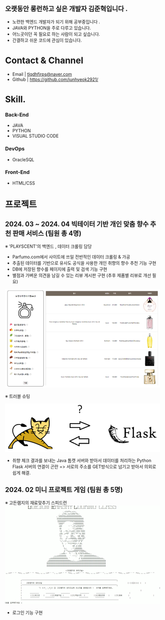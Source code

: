 ## 오랫동안 롱런하고 싶은 개발자 김준혁입니다 .

<!--
**junhyeok2921/junhyeok2921** is a ✨ _special_ ✨ repository because its `README.md` (this file) appears on your GitHub profile.

Here are some ideas to get you started:

- 🔭 I’m currently working on ...
- 🌱 I’m currently learning ...
- 👯 I’m looking to collaborate on ...
- 🤔 I’m looking for help with ...
- 💬 Ask me about ...
- 📫 How to reach me: ...
- 😄 Pronouns: ...
- ⚡ Fun fact: ...
-->
- 노련한 백엔드 개발자가 되기 위해 공부중입니다 .
- JAVA와 PYTHON을 주로 다루고 있습니다.
- 어느곳이던 꼭 필요로 하는 사람이 되고 싶습니다.
- 간결하고 쉬운 코드에 관심이 있습니다.


# Contact & Channel  
- Email | tlqdhfjrps@naver.com
- Github | https://github.com/junhyeok2921/

# Skill.

### Back-End

  - JAVA
  - PYTHON
  - VISUAL STUDIO CODE

### DevOps

  - OracleSQL

### Front-End

  - HTML/CSS

# 프로젝트

 ## 2024. 03 ~ 2024. 04 빅테이터 기반 개인 맞춤 향수 추천 판매 서비스 (팀원 총 4명)
 ※ 'PLAYSCENT'의 백엔드 , 데이터 크롤링 담당
   - Parfumo.com에서 사이트에 쓰일 전반적인 데이터 크롤링 & 가공
   - 추출된 데이터를 기반으로 유사도 공식을 사용한 개인 취향의 향수 추천 기능 구현
   - DB에 저장된 향수를 페이지에 출력 및 검색 기능 구현
   - 별점과 가벼운 의견을 남길 수 있는 리뷰 게시판 구현 (추후 제품별 리뷰로 개선 필요)
<img src = https://github.com/junhyeok2921/junhyeok2921/blob/main/%EC%8A%A4%ED%81%AC%EB%A6%B0%EC%83%B7%202024-04-05%20165042.png>

※ 트러블 슈팅

<img src = https://github.com/junhyeok2921/junhyeok2921/blob/main/%EC%8A%A4%ED%81%AC%EB%A6%B0%EC%83%B7%202024-04-05%20165907.png>

 - 취향 체크 결과를 보내는 Java 톰캣 서버와 받아서 데이터를 처리하는 Python Flask 서버의 연결이 곤란 =>
   서로의 주소를 GET방식으로 넘기고 받아서 의외로 쉽게 해결.


## 2024. 02 미니 프로젝트 게임 (팀원 총 5명)
※ 고든램지의 재료맞추기 스피드런
 <br>
<img src = https://github.com/junhyeok2921/junhyeok2921/blob/main/%EC%8A%A4%ED%81%AC%EB%A6%B0%EC%83%B7%202024-04-05%20170456.png>

 - 로그인 기능 구현
 

